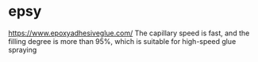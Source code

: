 # epsy
 https://www.epoxyadhesiveglue.com/ The capillary speed is fast, and the filling degree is more than 95%, which is suitable for high-speed glue spraying 
